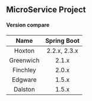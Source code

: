 ## MicroService Project

#### Version compare
| Name      | Spring Boot  |
| :---:     |:------------:|
|Hoxton     | 2.2.x, 2.3.x |
|Greenwich  |    2.1.x     |
|Finchley   |    2.0.x     |
|Edgware    |    1.5.x     |
|Dalston    |    1.5.x     |
